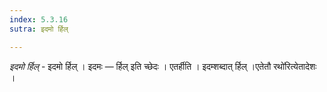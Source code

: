 ```yaml
---
index: 5.3.16
sutra: इदमो र्हिल्

---
```

_इदमो र्हिल्_ - इदमो र्हिल् । इदमः — र्हिल् इति च्छेदः । एतर्हीति । इदम्शब्दात् र्हिल् ।एतेतौ रथो॑रित्येतादेशः । 